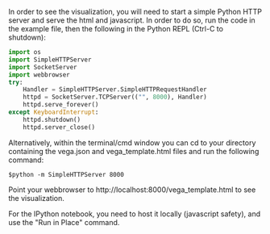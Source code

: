 In order to see the visualization, you will need to start a simple Python HTTP server and serve the html and javascript. In order to do so, run the code in the example file, then the following in the Python REPL (Ctrl-C to shutdown): 

```python
import os
import SimpleHTTPServer
import SocketServer
import webbrowser
try: 
    Handler = SimpleHTTPServer.SimpleHTTPRequestHandler
    httpd = SocketServer.TCPServer(("", 8000), Handler)
    httpd.serve_forever()
except KeyboardInterrupt: 
    httpd.shutdown()
    httpd.server_close()
```

Alternatively, within the terminal/cmd window you can cd to your directory containing the vega.json and vega_template.html files and run the following command: 

```shell
$python -m SimpleHTTPServer 8000
```

Point your webbrowser to http://localhost:8000/vega_template.html to see the visualization. 

For the IPython notebook, you need to host it locally (javascript safety), and use the "Run in Place" command. 

